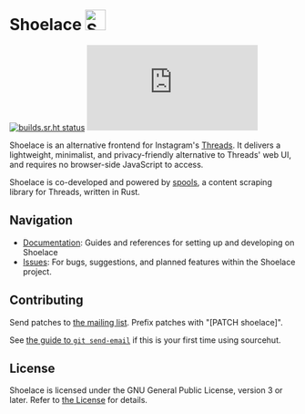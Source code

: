 # Shoelace <img src="https://git.sr.ht/~nixgoat/shoelace/blob/master/static/img/shoelace.svg" alt="Shoelace logo, showing a shoelace bent in a circle" height=36px>
[![builds.sr.ht status](https://builds.sr.ht/~nixgoat/shoelace.svg)](https://builds.sr.ht/~nixgoat/shoelace?) ![Matrix](https://img.shields.io/matrix/shoelace%3Anixgoat.me?server_fqdn=matrix.mint.lgbt&logo=matrix)

Shoelace is an alternative frontend for Instagram's [Threads](https://threads.net/). It delivers a lightweight, minimalist, and privacy-friendly alternative to Threads' web UI, and requires no browser-side JavaScript to access.

Shoelace is co-developed and powered by [spools](https://git.sr.ht/~nixgoat/spools), a content scraping library for Threads, written in Rust.

## Navigation

- [Documentation](https://git.sr.ht/~nixgoat/shoelace-docs): Guides and references for setting up and developing on Shoelace
- [Issues](https://todo.sr.ht/~nixgoat/shoelace): For bugs, suggestions, and planned features within the Shoelace project.

## Contributing
Send patches to [the mailing list](https://lists.sr.ht/~nixgoat/public-inbox). Prefix patches with "[PATCH shoelace]".

See [the guide to `git send-email`](https://git-send-email.io) if this is your first time using sourcehut.

## License
Shoelace is licensed under the GNU General Public License, version 3 or later. Refer to
[the License](LICENSE) for details.